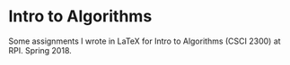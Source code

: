 # Intro to Algorithms
Some assignments I wrote in LaTeX for Intro to Algorithms (CSCI 2300) at RPI. Spring 2018.
